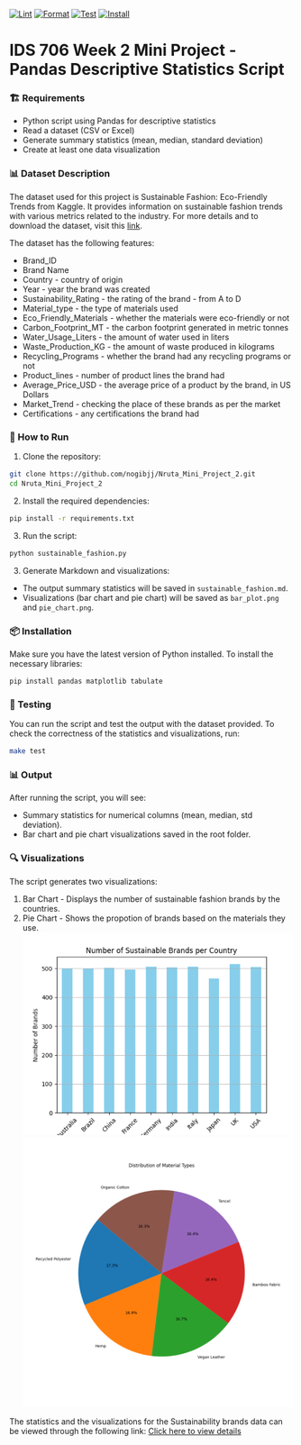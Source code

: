 [![Lint](https://github.com/nogibjj/Nruta_Mini_Project_2/actions/workflows/lint.yml/badge.svg)](https://github.com/nogibjj/Nruta_Mini_Project_2/actions/workflows/lint.yml)
[![Format](https://github.com/nogibjj/Nruta_Mini_Project_2/actions/workflows/format.yml/badge.svg)](https://github.com/nogibjj/Nruta_Mini_Project_2/actions/workflows/format.yml)
[![Test](https://github.com/nogibjj/Nruta_Mini_Project_2/actions/workflows/test.yml/badge.svg)](https://github.com/nogibjj/Nruta_Mini_Project_2/actions/workflows/test.yml)
[![Install](https://github.com/nogibjj/Nruta_Mini_Project_2/actions/workflows/install.yml/badge.svg)](https://github.com/nogibjj/Nruta_Mini_Project_2/actions/workflows/install.yml)

# IDS 706 Week 2 Mini Project - Pandas Descriptive Statistics Script

### 🏗️ Requirements
- Python script using Pandas for descriptive statistics
- Read a dataset (CSV or Excel)
- Generate summary statistics (mean, median, standard deviation)
- Create at least one data visualization

### 📊 Dataset Description
The dataset used for this project is Sustainable Fashion: Eco-Friendly Trends from Kaggle. It provides information on sustainable fashion trends with various metrics related to the industry. For more details and to download the dataset, visit this [link](https://www.kaggle.com/datasets/waqi786/sustainable-fashion-eco-friendly-trends).

The dataset has the following features:
- Brand_ID
- Brand Name
- Country - country of origin
- Year - year the brand was created
- Sustainability_Rating - the rating of the brand - from A to D
- Material_type - the type of materials used
- Eco_Friendly_Materials - whether the materials were eco-friendly or not
- Carbon_Footprint_MT - the carbon footprint generated in metric tonnes
- Water_Usage_Liters - the amount of water used in liters
- Waste_Production_KG - the amount of waste produced in kilograms
- Recycling_Programs - whether the brand had any recycling programs or not
- Product_lines - number of product lines the brand had
- Average_Price_USD - the average price of a product by the brand, in US Dollars
- Market_Trend - checking the place of these brands as per the market
- Certifications - any certifications the brand had

### 🚀 How to Run
1. Clone the repository:

```bash
git clone https://github.com/nogibjj/Nruta_Mini_Project_2.git
cd Nruta_Mini_Project_2
```

2. Install the required dependencies:

```bash
pip install -r requirements.txt
```

3. Run the script:

```bash
python sustainable_fashion.py
```

3. Generate Markdown and visualizations:

- The output summary statistics will be saved in `sustainable_fashion.md`.
- Visualizations (bar chart and pie chart) will be saved as `bar_plot.png` and `pie_chart.png`.

### 📦 Installation
Make sure you have the latest version of Python installed. To install the necessary libraries:

```bash
pip install pandas matplotlib tabulate
```

### 🧪 Testing
You can run the script and test the output with the dataset provided. To check the correctness of the statistics and visualizations, run:

```bash
make test
```

### 📊 Output
After running the script, you will see:

- Summary statistics for numerical columns (mean, median, std deviation).
- Bar chart and pie chart visualizations saved in the root folder.

### 🔍 Visualizations
The script generates two visualizations:

1. Bar Chart - Displays the number of sustainable fashion brands by the countries.
2. Pie Chart - Shows the propotion of brands based on the materials they use.
![Bar plot](bar_plot.png)
![Pie chart](pie_chart.png)

The statistics and the visualizations for the Sustainability brands data can be viewed through the following link:
[Click here to view details](sustainable_fashion.md)
